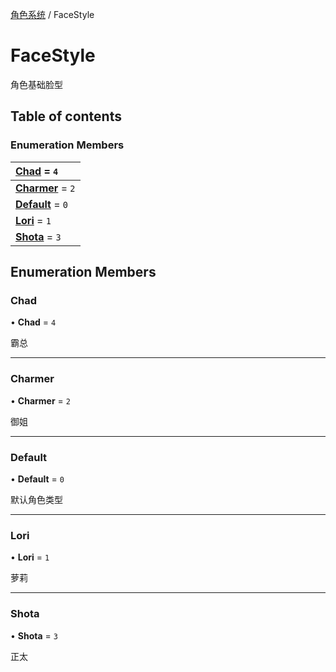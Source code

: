 [角色系统](../groups/角色系统.角色系统.md) / FaceStyle

# FaceStyle <Badge type="tip" text="Enumeration" /> <Score text="FaceStyle" />

角色基础脸型

## Table of contents

### Enumeration Members <Score text="Enumeration" /> 
| **[Chad](mw.FaceStyle.md#chad)** = ``4``  |
| :----- |
| **[Charmer](mw.FaceStyle.md#charmer)** = ``2`` |
| **[Default](mw.FaceStyle.md#default)** = ``0`` |
| **[Lori](mw.FaceStyle.md#lori)** = ``1`` |
| **[Shota](mw.FaceStyle.md#shota)** = ``3`` |

## Enumeration Members

### Chad <Score text="Chad" /> 

• **Chad** = ``4``

霸总

___

### Charmer <Score text="Charmer" /> 

• **Charmer** = ``2``

御姐

___

### Default <Score text="Default" /> 

• **Default** = ``0``

默认角色类型

___

### Lori <Score text="Lori" /> 

• **Lori** = ``1``

萝莉

___

### Shota <Score text="Shota" /> 

• **Shota** = ``3``

正太
